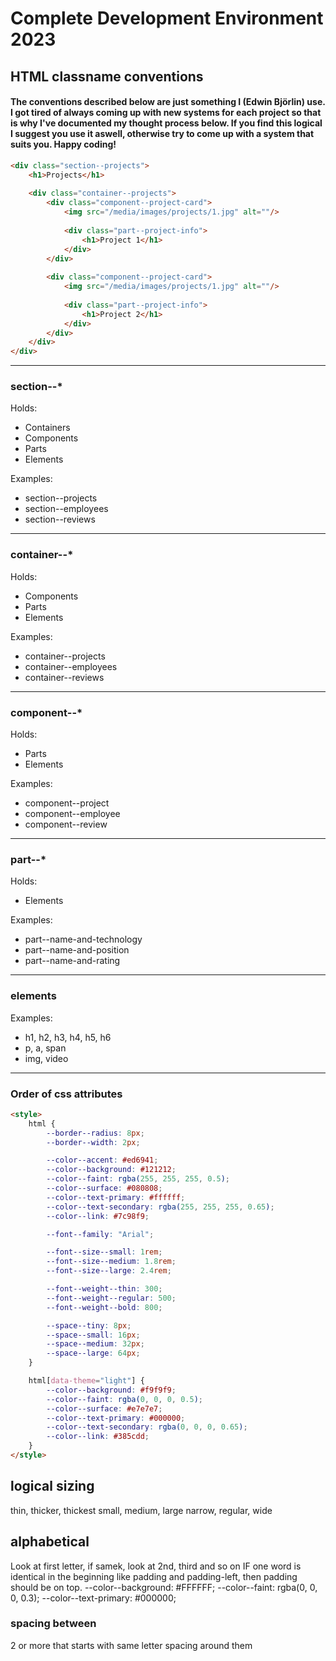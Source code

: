 # Complete Development Environment 2023

## HTML classname conventions

#### The conventions described below are just something I (Edwin Björlin) use. I got tired of always coming up with new systems for each project so that is why I've documented my thought process below. If you find this logical I suggest you use it aswell, otherwise try to come up with a system that suits you. Happy coding!
```HTML
<div class="section--projects">
    <h1>Projects</h1>
    
    <div class="container--projects">
        <div class="component--project-card">
            <img src="/media/images/projects/1.jpg" alt=""/>
            
            <div class="part--project-info">
                <h1>Project 1</h1>
            </div>
        </div>
        
        <div class="component--project-card">
            <img src="/media/images/projects/1.jpg" alt=""/>
            
            <div class="part--project-info">
                <h1>Project 2</h1>
            </div>
        </div>
    </div>
</div>
```

---

### section--*
Holds:
- Containers
- Components
- Parts
- Elements

Examples:
- section--projects
- section--employees
- section--reviews

---

### container--*
Holds:
- Components
- Parts
- Elements

Examples:
- container--projects
- container--employees
- container--reviews

---

### component--*
Holds:
- Parts
- Elements

Examples:
- component--project
- component--employee
- component--review

---

### part--*
Holds:
- Elements

Examples:
- part--name-and-technology
- part--name-and-position
- part--name-and-rating

---

### elements
Examples:
- h1, h2, h3, h4, h5, h6
- p, a, span
- img, video

---

### Order of css attributes

```HTML
<style>
    html {
        --border--radius: 8px;
        --border--width: 2px;

        --color--accent: #ed6941;
        --color--background: #121212;
        --color--faint: rgba(255, 255, 255, 0.5);
        --color--surface: #080808;
        --color--text-primary: #ffffff;
        --color--text-secondary: rgba(255, 255, 255, 0.65);
        --color--link: #7c98f9;

        --font--family: "Arial";

        --font--size--small: 1rem;
        --font--size--medium: 1.8rem;
        --font--size--large: 2.4rem;

        --font--weight--thin: 300;
        --font--weight--regular: 500;
        --font--weight--bold: 800;

        --space--tiny: 8px;
        --space--small: 16px;
        --space--medium: 32px;
        --space--large: 64px;
    }

    html[data-theme="light"] {
        --color--background: #f9f9f9;
        --color--faint: rgba(0, 0, 0, 0.5);
        --color--surface: #e7e7e7;
        --color--text-primary: #000000;
        --color--text-secondary: rgba(0, 0, 0, 0.65);
        --color--link: #385cdd;
    }
</style>
```

## logical sizing
thin, thicker, thickest
small, medium, large
narrow, regular, wide

## alphabetical
Look at first letter, if samek, look at 2nd, third and so on
IF one word is identical in the beginning like padding and padding-left, then padding should be on top.
--color--background: #FFFFFF;
--color--faint: rgba(0, 0, 0, 0.3);
--color--text-primary: #000000;


### spacing between
2 or more that starts with same letter spacing around them
